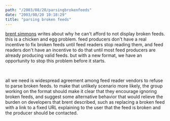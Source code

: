 ```yaml
---
path: "/2003/08/20/parsingbrokenfeeds" 
date: "2003/08/20 10:18:29" 
title: "parsing broken feeds" 
---
```

<p><a href="http://inessential.com/?comments=1&amp;postid=2603">brent simmons</a> writes about why he can't afford to not display broken feeds. this is a chicken and egg problem. feed producers don't have a real incentive to fix broken feeds until feed readers stop reading them, and feed readers don't have an incentive to do that until most feed producers are already producing valid feeds. but with a new format, we have an opportunity to stop this problem before it starts.</p><br><p>all we need is widespread agreement among feed reader vendors to refuse to parse broken feeds. to make that unlikely scenario more likely, the group working on the format should make it clear that they encourage ignoring broken feeds, and suggest some alternative behavior that would relieve the burden on developers that brent described, such as replacing a broken feed with a link to a fixed URL explaining to the user that the feed is broken and the producer should be contacted.</p>